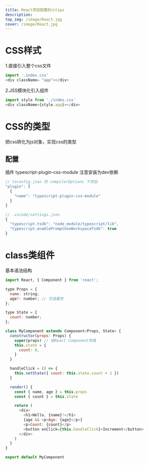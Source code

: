 ```yaml
---
title: React项目配置的小tips
description: 
top_img: /image/React.jpg
cover: /image/React.jpg
---
```

# CSS样式

1.直接引入整个css文件

```javascript
import '.index.css'
<div className= "app"></div>
```
2.JSS模块化引入组件
```javascript
import style from './index.css'
<div className={style.app}></div>
```
# CSS的类型

把css转化为js对象，实现css的类型

## 配置

插件 typescript-plugin-css-module
注意安装为dev依赖

```javascript
// tsconfig.json 的 compilerOptions 下添加
"plugin": [
  {
    "name": "typescript-plugin-css-module"
  }
]

// .vscode/settings.json
{
  "typescript.tsdk": "node_module/typescript/lib",
  "typescript.enablePromptUseWorkspaceTsdk": true
}
```

# class类组件

基本语法结构

```javascript
import React, { Component } from 'react';

type Props = {
  name: string;
  age?: number; // 可选属性
};

type State = {
  count: number;
};

class MyComponent extends Component<Props, State> {
  constructor(props: Props) {
    super(props) // 给React Component传值
    this.state = {
      count: 0,
    }
  }

  handleClick = () => {
    this.setState({ count: this.state.count + 1 })
  }

  render() {
    const { name, age } = this.props
    const { count } = this.state

    return (
      <div>
        <h1>Hello, {name}!</h1>
        {age && <p>Age: {age}</p>}
        <p>Count: {count}</p>
        <button onClick={this.handleClick}>Increment</button>
      </div>
    )
  }
}

export default MyComponent
```